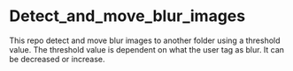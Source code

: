 # Detect_and_move_blur_images

This repo detect and move blur images to another folder using a threshold value. The threshold value is dependent on what the user tag as blur. It can be decreased or increase. 
